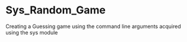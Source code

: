 # Sys_Random_Game
Creating a Guessing game using the command line arguments acquired using the sys module
